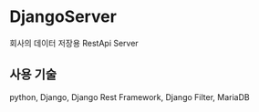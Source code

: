 # DjangoServer
회사의 데이터 저장용 RestApi Server

## 사용 기술
  python, Django, Django Rest Framework, Django Filter, MariaDB 
  
